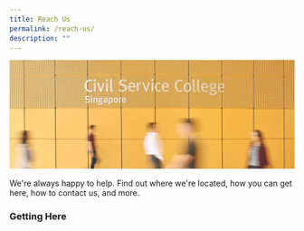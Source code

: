 ```yaml
---
title: Reach Us
permalink: /reach-us/
description: ""
---
```

<style>


</style>

<img src="images/Reach%20Us/reach_us.jpg">
<p>We're always happy to help. Find out where we're located, how you can get here, how to contact us, and more.</p>

<h3>Getting Here</h3>
<div class="grid-container">

<div></div>
<div></div>

</div>
